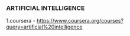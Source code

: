 ### ARTIFICIAL INTELLIGENCE

1.coursera - https://www.coursera.org/courses?query=artificial%20intelligence
